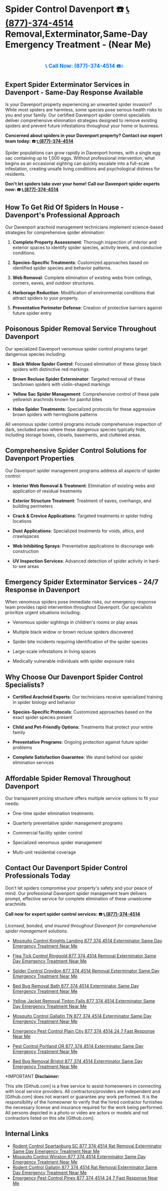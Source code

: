 # Spider Control Davenport ☎️ [📞 (877)-374-4514](https://pest-control-4514.netlify.app) Removal,Exterminator,Same-Day Emergency Treatment - (Near Me)
# 

<p align="center" style="font-size: 1.2em; font-weight: bold; margin: 20px 0;">
  <a href="https://pest-control-4514.netlify.app" target="_blank" style="color: #007BFF; text-decoration: none;">📞 Call Now: (877)-374-4514 ☎️💧</a>
</p>

## Expert Spider Exterminator Services in Davenport - Same-Day Response Available

Is your Davenport property experiencing an unwanted spider invasion? While most spiders are harmless, some species pose serious health risks to you and your family. Our certified Davenport spider control specialists deliver comprehensive elimination strategies designed to remove existing spiders and prevent future infestations throughout your home or business.

**Concerned about spiders in your Davenport property? Contact our expert team today: ☎️ [📞 (877)-374-4514](https://pest-control-4514.netlify.app)**

Spider populations can grow rapidly in Davenport homes, with a single egg sac containing up to 1,000 eggs. Without professional intervention, what begins as an occasional sighting can quickly escalate into a full-scale infestation, creating unsafe living conditions and psychological distress for residents.

**Don't let spiders take over your home! Call our Davenport spider experts now: ☎️ [📞 (877)-374-4514](https://pest-control-4514.netlify.app)**

## How To Get Rid Of Spiders In House - Davenport's Professional Approach

Our Davenport arachnid management technicians implement science-based strategies for comprehensive spider elimination:

1. **Complete Property Assessment**: Thorough inspection of interior and exterior spaces to identify spider species, activity levels, and conducive conditions.

2. **Species-Specific Treatments**: Customized approaches based on identified spider species and behavior patterns.

3. **Web Removal**: Complete elimination of existing webs from ceilings, corners, eaves, and outdoor structures.

4. **Harborage Reduction**: Modification of environmental conditions that attract spiders to your property.

5. **Preventative Perimeter Defense**: Creation of protective barriers against future spider entry.

## Poisonous Spider Removal Service Throughout Davenport

Our specialized Davenport venomous spider control programs target dangerous species including:

- **Black Widow Spider Control**: Focused elimination of these glossy black spiders with distinctive red markings

- **Brown Recluse Spider Exterminator**: Targeted removal of these tan/brown spiders with violin-shaped markings

- **Yellow Sac Spider Management**: Comprehensive control of these pale yellowish arachnids known for painful bites

- **Hobo Spider Treatments**: Specialized protocols for these aggressive brown spiders with herringbone patterns

All venomous spider control programs include comprehensive inspection of dark, secluded areas where these dangerous species typically hide, including storage boxes, closets, basements, and cluttered areas.

## Comprehensive Spider Control Solutions for Davenport Properties

Our Davenport spider management programs address all aspects of spider control:

- **Interior Web Removal & Treatment**: Elimination of existing webs and application of residual treatments

- **Exterior Structure Treatment**: Treatment of eaves, overhangs, and building perimeters

- **Crack & Crevice Applications**: Targeted treatments in spider hiding locations

- **Dust Applications**: Specialized treatments for voids, attics, and crawlspaces

- **Web Inhibiting Sprays**: Preventative applications to discourage web construction

- **UV Inspection Services**: Advanced detection of spider activity in hard-to-see areas

## Emergency Spider Exterminator Services - 24/7 Response in Davenport

When venomous spiders pose immediate risks, our emergency response team provides rapid intervention throughout Davenport. Our specialists prioritize urgent situations including:

- Venomous spider sightings in children's rooms or play areas

- Multiple black widow or brown recluse spiders discovered

- Spider bite incidents requiring identification of the spider species

- Large-scale infestations in living spaces

- Medically vulnerable individuals with spider exposure risks

## Why Choose Our Davenport Spider Control Specialists?

- **Certified Arachnid Experts**: Our technicians receive specialized training in spider biology and behavior

- **Species-Specific Protocols**: Customized approaches based on the exact spider species present

- **Child and Pet-Friendly Options**: Treatments that protect your entire family

- **Preventative Programs**: Ongoing protection against future spider problems

- **Complete Satisfaction Guarantee**: We stand behind our spider elimination services

## Affordable Spider Removal Throughout Davenport

Our transparent pricing structure offers multiple service options to fit your needs:

- One-time spider elimination treatments

- Quarterly preventative spider management programs

- Commercial facility spider control

- Specialized venomous spider management

- Multi-unit residential coverage

## Contact Our Davenport Spider Control Professionals Today

Don't let spiders compromise your property's safety and your peace of mind. Our professional Davenport spider management team delivers prompt, effective service for complete elimination of these unwelcome arachnids.

**Call now for expert spider control services: ☎️ [📞 (877)-374-4514](https://pest-control-4514.netlify.app)**

*Licensed, bonded, and insured throughout Davenport for comprehensive spider management solutions.*


- [Mosquito Control Knights Landing 877 374 4514 Exterminator Same Day Emergency Treatment Near Me](https://github.com/allyoucaneatsushiin/pest-control/blob/main/Mosquito-Control-Knights-Landing-877-374-4514-Exterminator-Same-Day-Emergency-Treatment-Near-Me.md)
- [Flea Tick Control Ringgold 877 374 4514 Removal Exterminator Same Day Emergency Treatment Near Me](https://github.com/allyoucaneatsushiin/pest-control/blob/main/Flea-Tick-Control-Ringgold-877-374-4514-Removal-Exterminator-Same-Day-Emergency-Treatment-Near-Me.md)
- [Spider Control Croydon 877 374 4514 Removal Exterminator Same Day Emergency Treatment Near Me](https://github.com/allyoucaneatsushiin/pest-control/blob/main/Spider-Control-Croydon-877-374-4514-Removal-Exterminator-Same-Day-Emergency-Treatment-Near-Me.md)


- [Bed Bug Removal Bath 877 374 4514 Exterminator Same Day Emergency Treatment Near Me](https://github.com/allyoucaneatsushiin/pest-control/blob/main/Bed-Bug-Removal-Bath-877-374-4514-Exterminator-Same-Day-Emergency-Treatment-Near-Me.md)
- [Yellow Jacket Removal Tinton Falls 877 374 4514 Exterminator Same Day Emergency Treatment Near Me](https://github.com/allyoucaneatsushiin/pest-control/blob/main/Yellow-Jacket-Removal-Tinton-Falls-877-374-4514-Exterminator-Same-Day-Emergency-Treatment-Near-Me.md)
- [Mosquito Control Gallatin TN 877 374 4514 Exterminator Same Day Emergency Treatment Near Me](https://github.com/allyoucaneatsushiin/pest-control/blob/main/Mosquito-Control-Gallatin-TN-877-374-4514-Exterminator-Same-Day-Emergency-Treatment-Near-Me.md)


- [Emergency Pest Control Plain City 877 374 4514 24 7 Fast Response Near Me](https://github.com/allyoucaneatsushiin/pest-control/blob/main/Emergency-Pest-Control-Plain-City-877-374-4514-24-7-Fast-Response-Near-Me.md)
- [Pest Control Portland OR 877 374 4514 Exterminator Same Day Emergency Treatment Near Me](https://github.com/allyoucaneatsushiin/pest-control/blob/main/Pest-Control-Portland-OR-877-374-4514-Exterminator-Same-Day-Emergency-Treatment-Near-Me.md)
- [Bed Bug Removal Bristol 877 374 4514 Exterminator Same Day Emergency Treatment Near Me](https://github.com/allyoucaneatsushiin/pest-control/blob/main/Bed-Bug-Removal-Bristol-877-374-4514-Exterminator-Same-Day-Emergency-Treatment-Near-Me.md)


*IMPORTANT **Disclaimer:**  

This site [Github.com] is a free service to assist homeowners in connecting with local service providers. All contractors/providers are independent and [Github.com] does not warrant or guarantee any work performed. It is the responsibility of the homeowner to verify that the hired contractor furnishes the necessary license and insurance required for the work being performed. All persons depicted in a photo or video are actors or models and not contractors listed on this site [Github.com].


## Internal Links
- [Rodent Control Spartanburg SC 877 374 4514 Rat Removal Exterminator Same Day Emergency Treatment Near Me](https://github.com/allyoucaneatsushiin/pest-control/blob/main/Rodent-Control-Spartanburg-SC-877-374-4514-Rat-Removal-Exterminator-Same-Day-Emergency-Treatment-Near-Me.md)
- [Mosquito Control Winston 877 374 4514 Exterminator Same Day Emergency Treatment Near Me](https://github.com/allyoucaneatsushiin/pest-control/blob/main/Mosquito-Control-Winston-877-374-4514-Exterminator-Same-Day-Emergency-Treatment-Near-Me.md)
- [Rodent Control Gallatin 877 374 4514 Rat Removal Exterminator Same Day Emergency Treatment Near Me](https://github.com/allyoucaneatsushiin/pest-control/blob/main/Rodent-Control-Gallatin-877-374-4514-Rat-Removal-Exterminator-Same-Day-Emergency-Treatment-Near-Me.md)
- [Emergency Pest Control Piney 877 374 4514 24 7 Fast Response Near Me](https://github.com/allyoucaneatsushiin/pest-control/blob/main/Emergency-Pest-Control-Piney-877-374-4514-24-7-Fast-Response-Near-Me.md)
